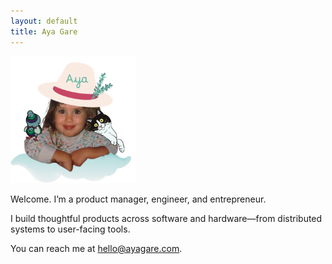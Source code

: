 ```yaml
---
layout: default
title: Aya Gare
---
```


<img src="/assets/images/Aya.png" alt="Pic of Aya" width="200" />

Welcome. I’m a product manager, engineer, and entrepreneur.

I build thoughtful products across software and hardware—from distributed systems to user-facing tools.

You can reach me at <span class="cat-hover-wrapper"><a href="mailto:hello@ayagare.com" class="sparkle-cat">hello@ayagare.com</a></span>.
